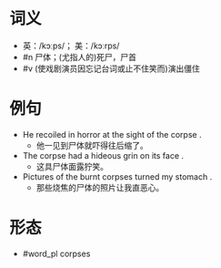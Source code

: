 # 词义
- 英：/kɔːps/； 美：/kɔːrps/
- #n 尸体；(尤指人的)死尸，尸首
- #v (使戏剧演员因忘记台词或止不住笑而)演出僵住
# 例句
- He recoiled in horror at the sight of the corpse .
	- 他一见到尸体就吓得往后缩了。
- The corpse had a hideous grin on its face .
	- 这具尸体面露狞笑。
- Pictures of the burnt corpses turned my stomach .
	- 那些烧焦的尸体的照片让我直恶心。
# 形态
- #word_pl corpses
